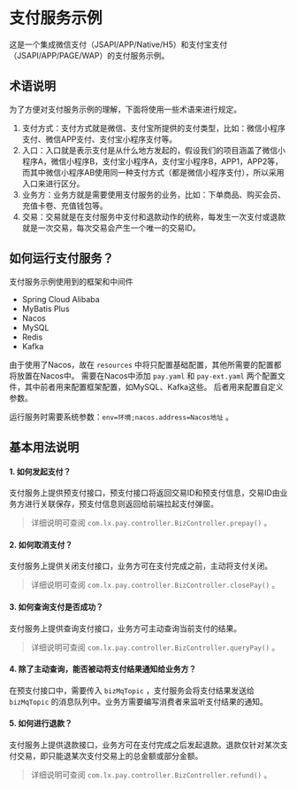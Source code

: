 # 支付服务示例

这是一个集成微信支付（JSAPI/APP/Native/H5）和支付宝支付（JSAPI/APP/PAGE/WAP）的支付服务示例。

## 术语说明

为了方便对支付服务示例的理解，下面将使用一些术语来进行规定。

1. 支付方式：支付方式就是微信、支付宝所提供的支付类型，比如：微信小程序支付、微信APP支付、支付宝小程序支付等。
2. 入口：入口就是表示支付是从什么地方发起的，假设我们的项目涵盖了微信小程序A，微信小程序B，支付宝小程序A，支付宝小程序B，APP1，APP2等，而其中微信小程序AB使用同一种支付方式（都是微信小程序支付），所以采用入口来进行区分。
3. 业务方：业务方就是需要使用支付服务的业务，比如：下单商品、购买会员、充值卡卷、充值钱包等。
4. 交易：交易就是在支付服务中支付和退款动作的统称，每发生一次支付或退款就是一次交易，每次交易会产生一个唯一的交易ID。

## 如何运行支付服务？

支付服务示例使用到的框架和中间件

- Spring Cloud Alibaba
- MyBatis Plus
- Nacos
- MySQL
- Redis
- Kafka

由于使用了Nacos，故在 `resources` 中将只配置基础配置，其他所需要的配置都将放置在Nacos中。
需要在Nacos中添加 `pay.yaml` 和 `pay-ext.yaml` 两个配置文件，其中前者用来配置框架配置，如MySQL、Kafka这些。 后者用来配置自定义参数。

运行服务时需要系统参数：`env=环境;nacos.address=Nacos地址` 。

## 基本用法说明

#### 1. 如何发起支付？

支付服务上提供预支付接口，预支付接口将返回交易ID和预支付信息，交易ID由业务方进行关联保存，预支付信息则返回给前端拉起支付弹窗。

> 详细说明可查阅 `com.lx.pay.controller.BizController.prepay()` 。

#### 2. 如何取消支付？

支付服务上提供关闭支付接口，业务方可在支付完成之前，主动将支付关闭。

> 详细说明可查阅 `com.lx.pay.controller.BizController.closePay()` 。

#### 3. 如何查询支付是否成功？

支付服务上提供查询支付接口，业务方可主动查询当前支付的结果。

> 详细说明可查阅 `com.lx.pay.controller.BizController.queryPay()` 。

#### 4. 除了主动查询，能否被动将支付结果通知给业务方？

在预支付接口中，需要传入 `bizMqTopic` ，支付服务会将支付结果发送给 `bizMqTopic` 的消息队列中。业务方需要编写消费者来监听支付结果的通知。

#### 5. 如何进行退款？

支付服务上提供退款接口，业务方可在支付完成之后发起退款。退款仅针对某次支付交易，即只能退某次支付交易上的总金额或部分金额。

> 详细说明可查阅 `com.lx.pay.controller.BizController.refund()` 。
